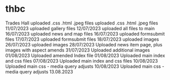 # thbc
Trades Hall
uploaded .css .html .jpeg files
uploaded .css .html .jpeg files 11/07/2023
uploaded gallery files 12/07/2023
uploaded all files to main 16/07/2023
uploaded news and map files 16/07/2023
uploaded formsubmit files 17/07/2023
uploaded formsubmit files 18/07/2023
uploaded images 26/07/2023
uploaded images 28/07/2023
Uploaded news item page, plus images with aspect amends 31/07/2023
Uploaded additional images 01/08/2023
Uploaded amended Index file 01/08/2023
Uploaded main index and css files 07/08/2023
Uploaded main index and css files 10/08/2023
Uploaded main css - media query adjusts 10/08/2023
Uploaded main css - media query adjusts 13.08.2023
